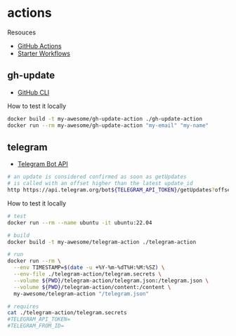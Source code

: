 # actions

Resouces
* [GitHub Actions](https://docs.github.com/en/actions)
* [Starter Workflows](https://github.com/actions/starter-workflows)

## gh-update

* [GitHub CLI](https://cli.github.com/manual)

How to test it locally
```bash
docker build -t my-awesome/gh-update-action ./gh-update-action
docker run --rm my-awesome/gh-update-action "my-email" "my-name"
```

## telegram

* [Telegram Bot API](https://core.telegram.org/bots/api#getupdates)

```bash
# an update is considered confirmed as soon as getUpdates
# is called with an offset higher than the latest update_id
http https://api.telegram.org/bot${TELEGRAM_API_TOKEN}/getUpdates?offset=${TELEGRAM_OFFSET}
```

How to test it locally
```bash
# test
docker run --rm --name ubuntu -it ubuntu:22.04

# build
docker build -t my-awesome/telegram-action ./telegram-action

# run
docker run --rm \
  --env TIMESTAMP=$(date -u +%Y-%m-%dT%H:%M:%SZ) \
  --env-file ./telegram-action/telegram.secrets \
  --volume ${PWD}/telegram-action/telegram.json:/telegram.json \
  --volume ${PWD}/telegram-action/content:/content \
  my-awesome/telegram-action "/telegram.json"

# requires
cat ./telegram-action/telegram.secrets
#TELEGRAM_API_TOKEN=
#TELEGRAM_FROM_ID=
```
